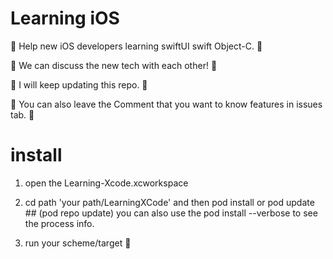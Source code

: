 # Learning iOS

🍻 Help new iOS developers learning swiftUI swift Object-C. 🎉

🍻 We can discuss the new tech with each other! 🎉

🍻 I will keep updating this repo. 🎉

🍻 You can also leave the Comment that you want to know features in issues tab. 🎉

# install 

1. open the Learning-Xcode.xcworkspace 

2. cd path 'your path/LearningXCode' and then pod install or pod update       ## (pod repo update) you can also use the pod install --verbose to see the process info.

3. run your scheme/target 🎉

